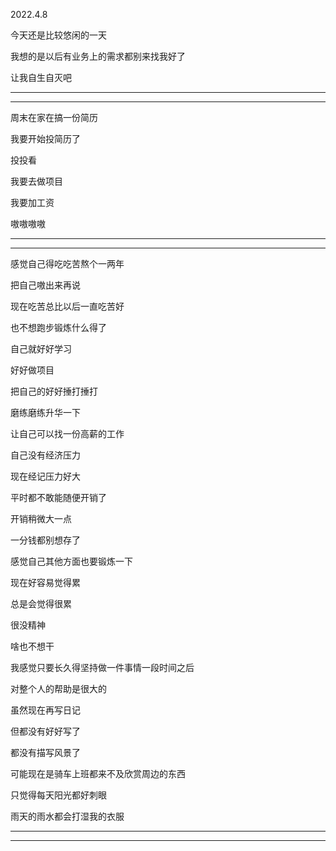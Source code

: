 2022.4.8

今天还是比较悠闲的一天

我想的是以后有业务上的需求都别来找我好了

让我自生自灭吧

-----------

-------------

周末在家在搞一份简历

我要开始投简历了

投投看

我要去做项目

我要加工资

嗷嗷嗷嗷

--------

------------

感觉自己得吃吃苦熬个一两年

把自己嗷出来再说

现在吃苦总比以后一直吃苦好

也不想跑步锻炼什么得了

自己就好好学习

好好做项目

把自己的好好捶打捶打

磨练磨练升华一下

让自己可以找一份高薪的工作

自己没有经济压力

现在经记压力好大

平时都不敢能随便开销了

开销稍微大一点

一分钱都别想存了

感觉自己其他方面也要锻炼一下

现在好容易觉得累

总是会觉得很累

很没精神

啥也不想干

我感觉只要长久得坚持做一件事情一段时间之后

对整个人的帮助是很大的

虽然现在再写日记

但都没有好好写了

都没有描写风景了

可能现在是骑车上班都来不及欣赏周边的东西

只觉得每天阳光都好刺眼

雨天的雨水都会打湿我的衣服

--------

------

